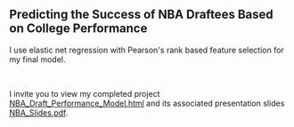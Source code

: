 ## Predicting the Success of NBA Draftees Based on College Performance

I use elastic net regression with Pearson's rank based feature selection for my final model.

<br>

I invite you to view my completed project [NBA_Draft_Performance_Model.html](https://htmlpreview.github.io/?https://github.com/joe-aquino/nba_performance_prediction/blob/master/NBA_Draft_Performance_Model.html) and its associated presentation slides [NBA_Slides.pdf](https://github.com/joe-aquino/nba_performance_prediction/blob/master/NBA_Slides.pdf).
